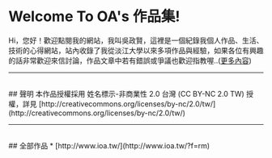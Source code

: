 # Welcome To OA's 作品集!
Hi，您好！歡迎點閱我的網站，我叫吳政賢，這裡是一個紀錄我個人作品、生活、技術的心得網站，站內收錄了我從淡江大學以來多項作品與經驗，如果各位有興趣的話非常歡迎來信討論，作品文章中若有錯誤或爭議也歡迎指教喔..([更多內容](http://www.ioa.tw/?f=rm))

---

<br/>
## 聲明
本作品授權採用 姓名標示-非商業性 2.0 台灣 (CC BY-NC 2.0 TW) 授權，詳見 [http://creativecommons.org/licenses/by-nc/2.0/tw/](http://creativecommons.org/licenses/by-nc/2.0/tw/)

---

<br/>
## 全部作品
* [http://www.ioa.tw/](http://www.ioa.tw/?f=rm)